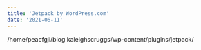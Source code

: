 ```yaml
---
title: 'Jetpack by WordPress.com'
date: '2021-06-11'
---
```


/home/peacfgji/blog.kaleighscruggs/wp-content/plugins/jetpack/
